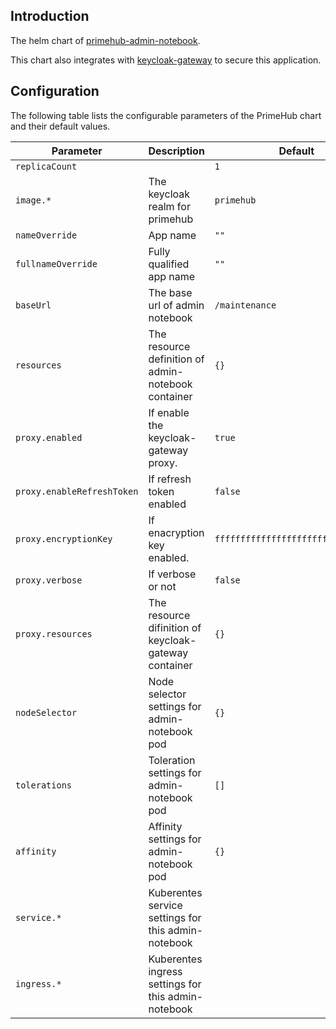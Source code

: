 
## Introduction

The helm chart of [primehub-admin-notebook](https://github.com/InfuseAI/primehub-admin-notebook). 

This chart also integrates with [keycloak-gateway](https://www.keycloak.org/docs/4.8/securing_apps/index.html#_keycloak_generic_adapter) to secure this application.

## Configuration
The following table lists the configurable parameters of the PrimeHub chart and their default values.

Parameter | Description | Default
--- | --- | ---
`replicaCount` |  | `1`
`image.*` | The keycloak realm for primehub |  `primehub`
`nameOverride` | App name | `""`
`fullnameOverride`|Fully qualified app name  | `""`
`baseUrl`| The base url of admin notebook | `/maintenance`  
`resources`| The resource definition of admin-notebook container | `{}`
`proxy.enabled`| If enable the keycloak-gateway proxy. | `true`
`proxy.enableRefreshToken`| If refresh token enabled | `false`
`proxy.encryptionKey`| If enacryption key enabled. | `ffffffffffffffffffffffffffffffff`
`proxy.verbose`| If verbose or not | `false`
`proxy.resources`| The resource difinition of keycloak-gateway container | `{}`
`nodeSelector`| Node selector settings for admin-notebook pod | `{}`
`tolerations`| Toleration settings for admin-notebook pod  |`[]`
`affinity`| Affinity settings for admin-notebook pod  | `{}`
`service.*`| Kuberentes service settings for this admin-notebook  |
`ingress.*`| Kuberentes ingress settings for this admin-notebook  |
